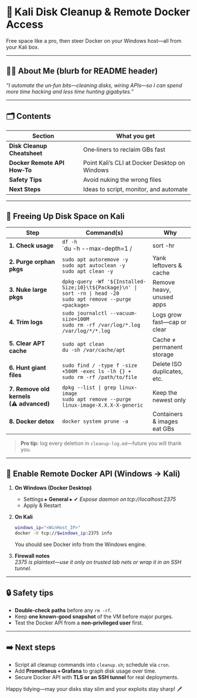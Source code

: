 # 🧹 Kali Disk Cleanup & Remote Docker Access  
Free space like a pro, then steer Docker on your Windows host—all from your Kali box.

---

## 🙋‍♀️ About Me (blurb for README header)  
*“I automate the un‑fun bits—cleaning disks, wiring APIs—so I can spend more time hacking and less time hunting gigabytes.”*

---

## 🗂️ Contents  
| Section | What you get |
|---------|--------------|
| **Disk Cleanup Cheatsheet** | One‑liners to reclaim GBs fast |
| **Docker Remote API How‑To** | Point Kali’s CLI at Docker Desktop on Windows |
| **Safety Tips** | Avoid nuking the wrong files |
| **Next Steps** | Ideas to script, monitor, and automate |

---

## 🧼 Freeing Up Disk Space on Kali

| Step | Command(s) | Why |
|------|------------|-----|
| **1. Check usage** | `df -h`<br>`du -h --max-depth=1 / | sort -hr | head -20` | Spot the space hogs |
| **2. Purge orphan pkgs** | `sudo apt autoremove -y`<br>`sudo apt autoclean -y`<br>`sudo apt clean -y` | Yank leftovers & cache |
| **3. Nuke large pkgs** | `dpkg-query -Wf '${Installed-Size;10}\t${Package}\n' \| sort -rn \| head -20`<br>`sudo apt remove --purge <package>` | Remove heavy, unused apps |
| **4. Trim logs** | `sudo journalctl --vacuum-size=100M`<br>`sudo rm -rf /var/log/*.log /var/log/*/*.log` | Logs grow fast—cap or clear |
| **5. Clear APT cache** | `sudo apt clean`<br>`du -sh /var/cache/apt` | Cache ≠ permanent storage |
| **6. Hunt giant files** | `sudo find / -type f -size +500M -exec ls -lh {} +`<br>`sudo rm -rf /path/to/file` | Delete ISO duplicates, etc. |
| **7. Remove old kernels (⚠ advanced)** | `dpkg --list \| grep linux-image`<br>`sudo apt remove --purge linux-image-X.X.X-X-generic` | Keep the newest only |
| **8. Docker detox** | `docker system prune -a` | Containers & images eat GBs |

> **Pro tip:** log every deletion in `cleanup-log.md`—future you will thank you.

---

## 🐳 Enable Remote Docker API (Windows → Kali)

1. **On Windows (Docker Desktop)**  
   * Settings ▸ **General** ▸ ✔ *Expose daemon on tcp://localhost:2375*  
   * Apply & Restart

2. **On Kali**  
   ```bash
   windows_ip="<WinHost_IP>"
   docker -H tcp://$windows_ip:2375 info
   ```
   You should see Docker info from the Windows engine.

3. **Firewall notes**  
   *2375 is plaintext—use it only on trusted lab nets or wrap it in an SSH tunnel.*

---

## 🔒 Safety tips

* **Double‑check paths** before any `rm -rf`.  
* Keep **one known‑good snapshot** of the VM before major purges.  
* Test the Docker API from a **non‑privileged user** first.

---

## ➡️ Next steps

* Script all cleanup commands into `cleanup.sh`; schedule via `cron`.  
* Add **Prometheus + Grafana** to graph disk usage over time.  
* Secure Docker API with **TLS or an SSH tunnel** for real deployments.  

Happy tidying—may your disks stay slim and your exploits stay sharp! 🗡️
